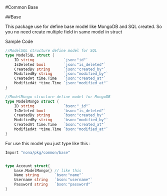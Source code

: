 #Common Base

##Base


This package use for define base model like  MongoDB and SQL created. So you no need create multiple field in same model in struct

Sample Code
```go
//ModelSQL structure define model for SQL
type ModelSQL struct {
	ID string             `json:"id"`
	IsDeleted bool        `json:"is_deleted"`
	CreatedBy string      `json:"created_by"`
	ModifiedBy string     `json:"modified_by"`
	CreatedAt time.Time   `json:"created_at"`
	ModifiedAt *time.Time `json:"modified_at"`
}

//ModelMongo structure define model for MongoDB
type ModelMongo struct {
	ID string             `bson:"_id"`
	IsDeleted bool        `bson:"is_deleted"`
	CreatedBy string      `bson:"created_by"`
	ModifiedBy string     `bson:"modified_by"`
	CreatedAt time.Time   `bson:"created_at"`
	ModifiedAt *time.Time `bson:"modified_at"`
}
```

For use this model you just type like this :

```go
Import "nona/pkg/common/base"


type Account struct{
	base.ModelMongo{} // like this
	Name string       `bson:"name"`
	Username string   `bson:"username"`
	Password string   `bson:"password"`
}
```